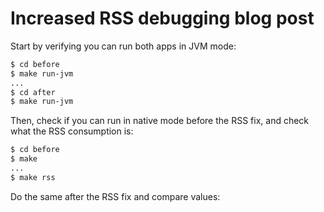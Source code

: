 # Increased RSS debugging blog post

Start by verifying you can run both apps in JVM mode:

```bash
$ cd before
$ make run-jvm
...
$ cd after
$ make run-jvm
```

Then, check if you can run in native mode before the RSS fix,
and check what the RSS consumption is:

```bash
$ cd before
$ make
...
$ make rss
```

Do the same after the RSS fix and compare values:

